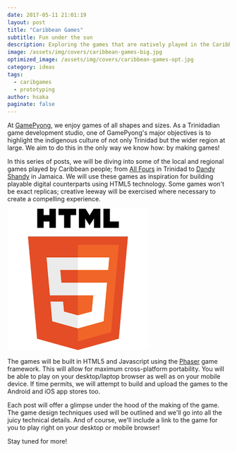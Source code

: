 ```yaml
---
date: 2017-05-11 21:01:19
layout: post
title: "Caribbean Games"
subtitle: Fun under the sun
description: Exploring the games that are natively played in the Caribbean
image: /assets/img/covers/caribbean-games-big.jpg
optimized_image: /assets/img/covers/caribbean-games-opt.jpg
category: ideas
tags:
  - caribgames
  - prototyping
author: hsaka
paginate: false
---
```


At [GamePyong](http://www.gamepyong.com), we enjoy games of all shapes and sizes. As a Trinidadian game development studio, one of GamePyong's major objectives is to highlight the indigenous culture of not only Trinidad but the wider region at large. We aim to do this in the only way we know how: by making games!

In this series of posts, we will be diving into some of the local and regional games played by Caribbean people; from [All Fours](https://www.pagat.com/allfours/allfours.html) in Trinidad to [Dandy Shandy](https://en.wikipedia.org/wiki/Dandy_shandy) in Jamaica. We will use these games as inspiration for building playable digital counterparts using HTML5 technology. Some games won't be exact replicas; creative leeway will be exercised where necessary to create a compelling experience.

![placeholder](/assets/img/blog%20resources/caribbean-games/1-html5.png "HTML5")

The games will be built in HTML5 and Javascript using the [Phaser](http://phaser.io/) game framework. This will allow for maximum cross-platform portability. You will be able to play on your desktop/laptop browser as well as on your mobile device. If time permits, we will attempt to build and upload the games to the Android and iOS app stores too.

Each post will offer a glimpse under the hood of the making of the game. The game design techniques used will be outlined and we'll go into all the juicy technical details. And of course, we'll include a link to the game for you to play right on your desktop or mobile browser!

Stay tuned for more!